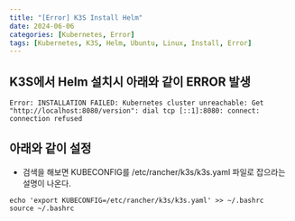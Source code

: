 ```yaml
---
title: "[Error] K3S Install Helm"
date: 2024-06-06
categories: [Kubernetes, Error]
tags: [Kubernetes, K3S, Helm, Ubuntu, Linux, Install, Error]
---
```


## K3S에서 Helm 설치시 아래와 같이 ERROR 발생
```
Error: INSTALLATION FAILED: Kubernetes cluster unreachable: Get "http://localhost:8080/version": dial tcp [::1]:8080: connect: connection refused
```

## 아래와 같이 설정
- 검색을 해보면 KUBECONFIG를 /etc/rancher/k3s/k3s.yaml 파일로 잡으라는 설명이 나온다.
```
echo 'export KUBECONFIG=/etc/rancher/k3s/k3s.yaml' >> ~/.bashrc
source ~/.bashrc
```